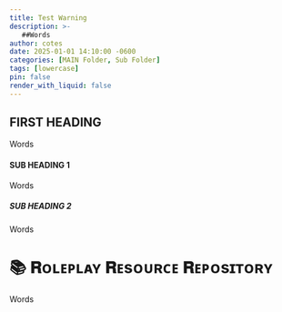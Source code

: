 ```yaml
---
title: Test Warning 
description: >-
   ##Words
author: cotes
date: 2025-01-01 14:10:00 -0600
categories: [MAIN Folder, Sub Folder]
tags: [lowercase]
pin: false
render_with_liquid: false
---
```

<!-- markdownlint-capture -->
<!-- markdownlint-disable -->
[comment]: <> (Military Time )
[comment]: <> (Categories [MAIN COLLAPSE, Sub Collapse] )
[comment]: <> (TAGS = Always Lower Case)
[comment]: <> (Media_Subpath is a basically an Internal Hyperlink Call: '/posts/20180809')
[comment]: <> (The number being the date code in this example)
<!-- markdownlint-restore -->

## FIRST HEADING

Words

#### SUB HEADING 1

Words

##### SUB HEADING 2

Words

# 📚 𝐑ᴏʟᴇᴘʟᴀʏ 𝐑ᴇsᴏᴜʀᴄᴇ 𝐑ᴇᴘᴏsɪᴛᴏʀʏ

Words
